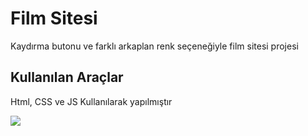 <h1> Film Sitesi </h1>

Kaydırma butonu ve farklı arkaplan renk seçeneğiyle film sitesi projesi

<h2> Kullanılan Araçlar </h2>

Html, CSS ve JS Kullanılarak yapılmıştır

![](images/Movie%20Site.gif)